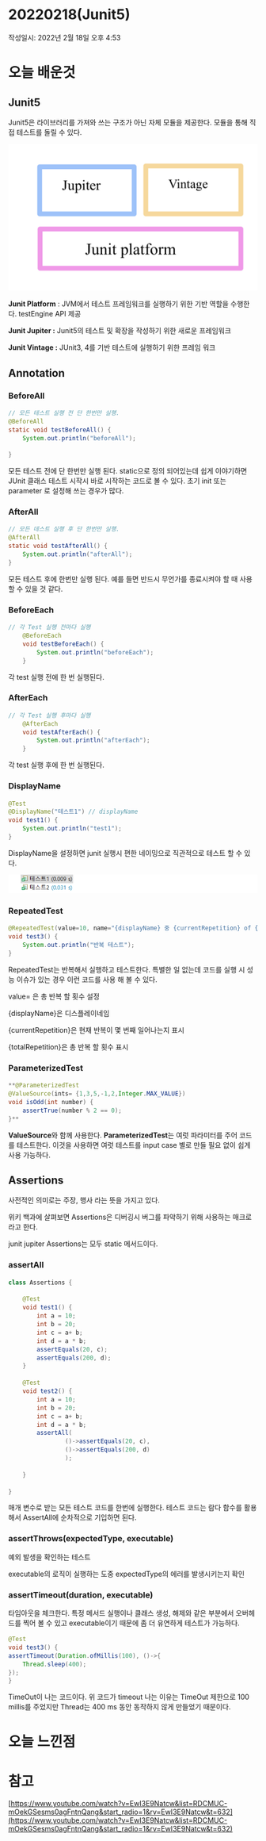 # 20220218(Junit5)

작성일시: 2022년 2월 18일 오후 4:53

# 오늘 배운것

## Junit5

Junit5은 라이브러리를 가져와 쓰는 구조가 아닌 자체 모듈을 제공한다. 모듈을 통해 직접 테스트를 돌릴 수 있다.

![06554987-A9B0-4320-B1F2-6FDED05724D7.jpeg](20220218/1.jpeg)

**Junit Platform** : JVM에서 테스트 프레임워크를 실행하기 위한 기반 역할을 수행한다. testEngine API 제공

**Junit Jupiter :** Junit5의 테스트 및 확장을 작성하기 위한 새로운 프레임워크

**Junit Vintage :** JUnit3, 4를 기반 테스트에 실행하기 위한 프레임 워크

## Annotation

### BeforeAll

```java
// 모든 테스트 실행 전 단 한번만 실행.
@BeforeAll
static void testBeforeAll() {
	System.out.println("beforeAll");
	
}
```

모든 테스트 전에 단 한번만 실행 된다. static으로 정의 되어있는데 쉽게 이야기하면 JUnit 클래스 테스트 시작시 바로 시작하는 코드로 볼 수 있다. 초기 init 또는 parameter 로 설정해 쓰는 경우가 많다.

### **AfterAll**

```java
// 모든 데스트 실행 후 단 한번만 실행.
@AfterAll
static void testAfterAll() {
	System.out.println("afterAll");
}
```

모든 테스트 후에 한번만 실행 된다. 예를 들면 반드시 무언가를 종료시켜야 할 때 사용 할 수 있을 것 같다.

### **BeforeEach**

```java
// 각 Test 실행 전마다 실행
	@BeforeEach
	void testBeforeEach() {
		System.out.println("beforeEach");
	}
```

각 test 실행 전에 한 번 실행된다.

### **AfterEach**

```java
// 각 Test 실행 후마다 실행
	@AfterEach
	void testAfterEach() {
		System.out.println("afterEach");
	}
```

각 test 실행 후에 한 번 실행된다.

### **DisplayName**

```java
@Test
@DisplayName("테스트1") // displayName
void test1() {
	System.out.println("test1");
}
```

DisplayName을 설정하면 junit 실행시 편한 네이밍으로 직관적으로 테스트 할 수 있다.

![Untitled](20220218/2.png)

### RepeatedTest

```java
@RepeatedTest(value=10, name="{displayName} 중 {currentRepetition} of {totalRepetitions}")
void test3() {
	System.out.println("반복 테스트");
}
```

RepeatedTest는 반복해서 실행하고 테스트한다.  특별한 일 없는데 코드를 실행 시 성능 이슈가 있는 경우 이런 코드를 사용 해 볼 수 있다.

value= 은 총 반복 할 횟수 설정

{displayName}은 디스플레이네임 

{currentRepetition}은 현재 반복이 몇 번째 일어나는지 표시

{totalRepetition}은 총 반복 할 횟수 표시

### **ParameterizedTest**

```java
**@ParameterizedTest
@ValueSource(ints= {1,3,5,-1,2,Integer.MAX_VALUE})
void isOdd(int number) {
	assertTrue(number % 2 == 0);
}**
```

**ValueSource**와 함께 사용한다. **ParameterizedTest**는 여럿 파라미터를 주어 코드를 테스트한다.  이것을 사용하면 여럿 테스트를 input case 별로 만들 필요 없이 쉽게 사용 가능하다. 

## Assertions

사전적인 의미로는 주장, 행사 라는 뜻을 가지고 있다.

위키 백과에 살펴보면 Assertions은 디버깅시 버그를 파악하기 위해 사용하는 매크로라고 한다. 

junit jupiter Assertions는 모두 static 메서드이다.

### assertAll

```java
class Assertions {

	@Test
	void test1() {
		int a = 10;
		int b = 20;
		int c = a+ b;
		int d = a * b;
		assertEquals(20, c);
		assertEquals(200, d);
	}

	@Test
	void test2() {
		int a = 10;
		int b = 20;
		int c = a+ b;
		int d = a * b;
		assertAll(
				()->assertEquals(20, c),
				()->assertEquals(200, d)
				);
		
	}

}
```

매개 변수로 받는 모든 테스트 코드를 한번에 실행한다. 테스트 코드는 람다 함수를 활용해서 AssertAll에 순차적으로 기입하면 된다.

### assertThrows(expectedType, executable)

예외 발생을 확인하는 테스트

executable의 로직이 실행하는 도중 expectedType의 에러를 발생시키는지 확인

### **assertTimeout(duration, executable)**

타임아웃을 체크한다. 특정 메서드 실행이나 클래스 생성, 해제와 같은 부분에서 오버헤드를 찍어 볼 수 있고 executable이기 때문에 좀 더 유연하게 테스트가 가능하다. 

```java
@Test
void test3() {
assertTimeout(Duration.ofMillis(100), ()->{
	Thread.sleep(400);
});
}
```

TimeOut이 나는 코드이다.  위 코드가 timeout 나는 이유는 TimeOut 제한으로 100 millis를 주었지만 Thread는 400 ms 동안 동작하지 않게 만들었기 때문이다.

# 오늘 느낀점

# 참고

[https://www.youtube.com/watch?v=EwI3E9Natcw&list=RDCMUC-mOekGSesms0agFntnQang&start_radio=1&rv=EwI3E9Natcw&t=632](https://www.youtube.com/watch?v=EwI3E9Natcw&list=RDCMUC-mOekGSesms0agFntnQang&start_radio=1&rv=EwI3E9Natcw&t=632)